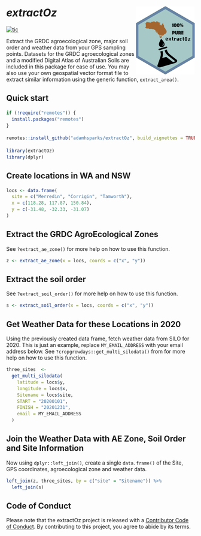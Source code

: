 
# _extractOz_ <img src="man/figures/logo.png" align="right" />

<!-- badges: start -->
[![tic](https://github.com/adamhsparks/extractOz/workflows/tic/badge.svg?branch=main)](https://github.com/adamhsparks/extractOz/actions)
<!-- badges: end -->

Extract the GRDC agroecological zone, major soil order and weather data from your GPS sampling points.
Datasets for the GRDC agroecological zones and a modified Digital Atlas of Australian Soils are included in this package for ease of use.
You may also use your own geospatial vector format file to extract similar information using the generic function, `extract_area()`.

## Quick start

```r
if (!require("remotes")) {
  install.packages("remotes")
}

remotes::install_github("adamhsparks/extractOz", build_vignettes = TRUE)

library(extractOz)
library(dplyr)
```

## Create locations in WA and NSW

```r
locs <- data.frame(
  site = c("Merredin", "Corrigin", "Tamworth"),
  x = c(118.28, 117.87, 150.84),
  y = c(-31.48, -32.33, -31.07)
)
```

## Extract the GRDC AgroEcological Zones

See `?extract_ae_zone()` for more help on how to use this function.

```r
z <- extract_ae_zone(x = locs, coords = c("x", "y"))
```

## Extract the soil order

See `?extract_soil_order()` for more help on how to use this function.

```r
s <- extract_soil_order(x = locs, coords = c("x", "y"))
```

## Get Weather Data for these Locations in 2020

Using the previously created data frame, fetch weather data from SILO for 2020.
This is just an example, replace `MY_EMAIL_ADDRESS` with your email address below.
See `?cropgrowdays::get_multi_silodata()` from for more help on how to use this function.

```r
three_sites  <-
  get_multi_silodata(
    latitude = locs$y,
    longitude = locs$x,
    Sitename = locs$site,
    START = "20200101",
    FINISH = "20201231",
    email = MY_EMAIL_ADDRESS
  )
```

## Join the Weather Data with AE Zone, Soil Order and Site Information

Now using `dplyr::left_join()`, create a single `data.frame()` of the Site, GPS coordinates, agroecological zone and weather data.

```r
left_join(z, three_sites, by = c("site" = "Sitename")) %>% 
  left_join(s)
```

## Code of Conduct

Please note that the extractOz project is released with a [Contributor Code of Conduct](https://contributor-covenant.org/version/2/0/CODE_OF_CONDUCT.html). By contributing to this project, you agree to abide by its terms.
